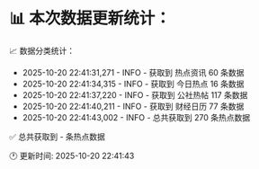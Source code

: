 📊 本次数据更新统计：
==========================

📈 数据分类统计：
- 2025-10-20 22:41:31,271 - INFO - 获取到 热点资讯 60 条数据
- 2025-10-20 22:41:34,315 - INFO - 获取到 今日热点 16 条数据
- 2025-10-20 22:41:37,220 - INFO - 获取到 公社热帖 117 条数据
- 2025-10-20 22:41:40,211 - INFO - 获取到 财经日历 77 条数据
- 2025-10-20 22:41:43,002 - INFO - 总共获取到 270 条热点数据

✅ 总共获取到 - 条热点数据

🕐 更新时间: 2025-10-20 22:41:43
